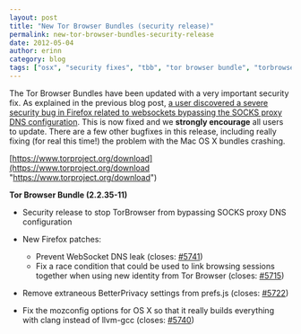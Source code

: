 ```yaml
---
layout: post
title: "New Tor Browser Bundles (security release)"
permalink: new-tor-browser-bundles-security-release
date: 2012-05-04
author: erinn
category: blog
tags: ["osx", "security fixes", "tbb", "tor browser bundle", "torbrowser"]
---
```


The Tor Browser Bundles have been updated with a very important security fix. As explained in the previous blog post, [a user discovered a severe security bug in Firefox related to websockets bypassing the SOCKS proxy DNS configuration](https://blog.torproject.org/blog/firefox-security-bug-proxy-bypass-current-tbbs). This is now fixed and we **strongly encourage** all users to update. There are a few other bugfixes in this release, including really fixing (for real this time!) the problem with the Mac OS X bundles crashing.

[https://www.torproject.org/download](https://www.torproject.org/download "https://www.torproject.org/download")

**Tor Browser Bundle (2.2.35-11)**

- Security release to stop TorBrowser from bypassing SOCKS proxy DNS configuration
- New Firefox patches:

  - Prevent WebSocket DNS leak (closes: [#5741](https://trac.torproject.org/projects/tor/ticket/5741))
  - Fix a race condition that could be used to link browsing sessions together when using new identity from Tor Browser (closes: [#5715](https://trac.torproject.org/projects/tor/ticket/5715))
- Remove extraneous BetterPrivacy settings from prefs.js (closes: [#5722](https://trac.torproject.org/projects/tor/ticket/))
- Fix the mozconfig options for OS X so that it really builds everything with clang instead of llvm-gcc (closes: [#5740](https://trac.torproject.org/projects/tor/ticket/))

